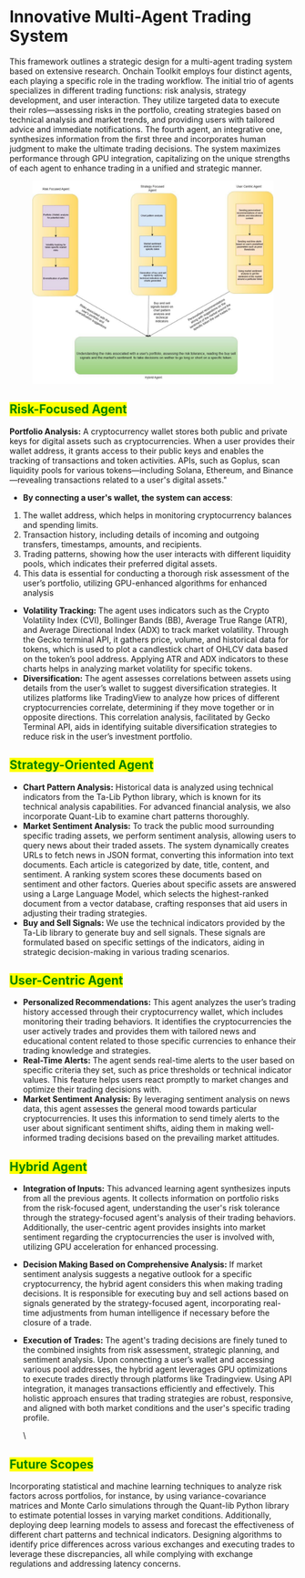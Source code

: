 # Innovative Multi-Agent Trading System

This framework outlines a strategic design for a multi-agent trading system based on extensive research. Onchain Toolkit employs four distinct agents, each playing a specific role in the trading workflow. The initial trio of agents specializes in different trading functions: risk analysis, strategy development, and user interaction. They utilize targeted data to execute their roles—assessing risks in the portfolio, creating strategies based on technical analysis and market trends, and providing users with tailored advice and immediate notifications. The fourth agent, an integrative one, synthesizes information from the first three and incorporates human judgment to make the ultimate trading decisions. The system maximizes performance through GPU integration, capitalizing on the unique strengths of each agent to enhance trading in a unified and strategic manner.

<figure><img src="../.gitbook/assets/gifs.jpg" alt=""><figcaption></figcaption></figure>

## <mark style="color:green;">Risk-Focused Agent</mark>

**Portfolio Analysis:** A cryptocurrency wallet stores both public and private keys for digital assets such as cryptocurrencies. When a user provides their wallet address, it grants access to their public keys and enables the tracking of transactions and token activities. APIs, such as Goplus, scan liquidity pools for various tokens—including Solana, Ethereum, and Binance—revealing transactions related to a user's digital assets."

* **By connecting a user's wallet, the system can access**:

1. The wallet address, which helps in monitoring cryptocurrency balances and spending limits.
2. Transaction history, including details of incoming and outgoing transfers, timestamps, amounts, and recipients.
3. Trading patterns, showing how the user interacts with different liquidity pools, which indicates their preferred digital assets.
4. This data is essential for conducting a thorough risk assessment of the user’s portfolio, utilizing GPU-enhanced algorithms for enhanced analysis

* **Volatility Tracking:** The agent uses indicators such as the Crypto Volatility Index (CVI), Bollinger Bands (BB), Average True Range (ATR), and Average Directional Index (ADX) to track market volatility. Through the Gecko terminal API, it gathers price, volume, and historical data for tokens, which is used to plot a candlestick chart of OHLCV data based on the token’s pool address. Applying ATR and ADX indicators to these charts helps in analyzing market volatility for specific tokens.
* **Diversification:** The agent assesses correlations between assets using details from the user’s wallet to suggest diversification strategies. It utilizes platforms like TradingView to analyze how prices of different cryptocurrencies correlate, determining if they move together or in opposite directions. This correlation analysis, facilitated by Gecko Terminal API, aids in identifying suitable diversification strategies to reduce risk in the user’s investment portfolio.

## <mark style="color:green;">Strategy-Oriented Agent</mark>

* **Chart Pattern Analysis:** Historical data is analyzed using technical indicators from the Ta-Lib Python library, which is known for its technical analysis capabilities. For advanced financial analysis, we also incorporate Quant-Lib to examine chart patterns thoroughly.
* **Market Sentiment Analysis:** To track the public mood surrounding specific trading assets, we perform sentiment analysis, allowing users to query news about their traded assets. The system dynamically creates URLs to fetch news in JSON format, converting this information into text documents. Each article is categorized by date, title, content, and sentiment. A ranking system scores these documents based on sentiment and other factors. Queries about specific assets are answered using a Large Language Model, which selects the highest-ranked document from a vector database, crafting responses that aid users in adjusting their trading strategies.
* **Buy and Sell Signals:** We use the technical indicators provided by the Ta-Lib library to generate buy and sell signals. These signals are formulated based on specific settings of the indicators, aiding in strategic decision-making in various trading scenarios.

## <mark style="color:green;">User-Centric Agent</mark>

* **Personalized Recommendations:** This agent analyzes the user’s trading history accessed through their cryptocurrency wallet, which includes monitoring their trading behaviors. It identifies the cryptocurrencies the user actively trades and provides them with tailored news and educational content related to those specific currencies to enhance their trading knowledge and strategies.
* **Real-Time Alerts:** The agent sends real-time alerts to the user based on specific criteria they set, such as price thresholds or technical indicator values. This feature helps users react promptly to market changes and optimize their trading decisions with.
* **Market Sentiment Analysis:** By leveraging sentiment analysis on news data, this agent assesses the general mood towards particular cryptocurrencies. It uses this information to send timely alerts to the user about significant sentiment shifts, aiding them in making well-informed trading decisions based on the prevailing market attitudes.

## <mark style="color:green;">Hybrid Agent</mark>

* **Integration of Inputs:** This advanced learning agent synthesizes inputs from all the previous agents. It collects information on portfolio risks from the risk-focused agent, understanding the user's risk tolerance through the strategy-focused agent's analysis of their trading behaviors. Additionally, the user-centric agent provides insights into market sentiment regarding the cryptocurrencies the user is involved with, utilizing GPU acceleration for enhanced processing.
* **Decision Making Based on Comprehensive Analysis:** If market sentiment analysis suggests a negative outlook for a specific cryptocurrency, the hybrid agent considers this when making trading decisions. It is responsible for executing buy and sell actions based on signals generated by the strategy-focused agent, incorporating real-time adjustments from human intelligence if necessary before the closure of a trade.
*   **Execution of Trades:** The agent's trading decisions are finely tuned to the combined insights from risk assessment, strategic planning, and sentiment analysis. Upon connecting a user’s wallet and accessing various pool addresses, the hybrid agent leverages GPU optimizations to execute trades directly through platforms like Tradingview. Using API integration, it manages transactions efficiently and effectively. This holistic approach ensures that trading strategies are robust, responsive, and aligned with both market conditions and the user's specific trading profile.

    \


## <mark style="color:green;">Future Scopes</mark>

Incorporating statistical and machine learning techniques to analyze risk factors across portfolios, for instance, by using variance-covariance matrices and Monte Carlo simulations through the Quant-lib Python library to estimate potential losses in varying market conditions. Additionally, deploying deep learning models to assess and forecast the effectiveness of different chart patterns and technical indicators. Designing algorithms to identify price differences across various exchanges and executing trades to leverage these discrepancies, all while complying with exchange regulations and addressing latency concerns.
